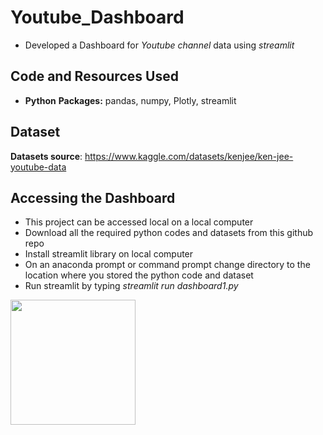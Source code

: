 # Youtube_Dashboard
* Developed a Dashboard for *Youtube channel* data using *streamlit* 


## Code and Resources Used 
* **Python**
**Packages:** pandas, numpy, Plotly, streamlit 

## Dataset
**Datasets source**: https://www.kaggle.com/datasets/kenjee/ken-jee-youtube-data

## Accessing the Dashboard
* This project can be accessed local on a local computer 
* Download all the required python codes and datasets from this github repo
* Install streamlit library on local computer
* On an anaconda prompt or command prompt change directory to the location where you stored the python code and dataset
* Run streamlit by typing *streamlit run dashboard1.py*



<img src="https://github.com/Khlement/Instagram-image-color-tone-classification/assets/87413037/f4ec7b7d-555b-48b4-884a-d0bc5cbbd012" width="200" height="200">


